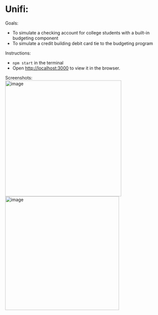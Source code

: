 # Unifi: 

Goals:
- To simulate a checking account for college students with a built-in budgeting component
- To simulate a credit building debit card tie to the budgeting program


Instructions:
- `npm start`  in the terminal
-  Open [http://localhost:3000](http://localhost:3000) to view it in the browser.

Screenshots:
<br>
<img width="371" alt="image" src="https://github.com/aungnlin/unifi_v1/assets/21234073/7fa49b52-1f8d-43fc-bf93-eda66b5871c9">
<br>
<img width="364" alt="image" src="https://github.com/aungnlin/unifi_v1/assets/21234073/37ca9d95-dd41-401f-bdd2-4b1b6ee91ddd">
